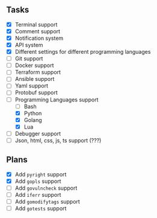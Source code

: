 ## Tasks
- [x] Terminal support
- [x] Comment support
- [x] Notification system
- [x] API system
- [x] Different settings for different programming languages
- [ ] Git support
- [ ] Docker support
- [ ] Terraform support
- [ ] Ansible support
- [ ] Yaml support
- [ ] Protobuf support
- [ ] Programming Languages support
    - [ ] Bash
    - [x] Python
    - [x] Golang
    - [x] Lua
- [ ] Debugger support
- [ ] Json, html, css, js, ts support (???)

## Plans
- [x] Add `pyright` support
- [x] Add `gopls` support
- [ ] Add `govulncheck` support
- [ ] Add `iferr` support
- [ ] Add `gomodifytags` support
- [ ] Add `gotests` support
